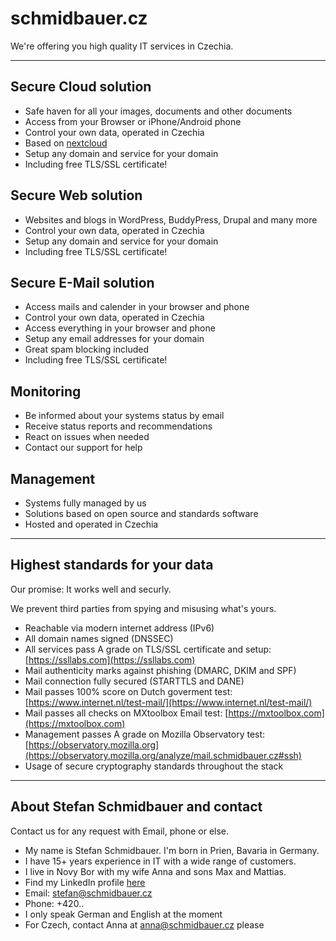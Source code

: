 <head>
<title>schmidbauer.cz</title>
<link rel="stylesheet" href="openbsd.css">
</head>

# schmidbauer.cz 

We're offering you high quality IT services in Czechia.

---

## Secure Cloud solution
- Safe haven for all your images, documents and other documents 
- Access from your Browser or iPhone/Android phone
- Control your own data, operated in Czechia
- Based on [nextcloud](https://nextcloud.com)
- Setup any domain and service for your domain
- Including free TLS/SSL certificate!

## Secure Web solution
- Websites and blogs in WordPress, BuddyPress, Drupal and many more
- Control your own data, operated in Czechia 
- Setup any domain and service for your domain
- Including free TLS/SSL certificate!

## Secure E-Mail solution
- Access mails and calender in your browser and phone
- Control your own data, operated in Czechia 
- Access everything in your browser and phone
- Setup any email addresses for your domain
- Great spam blocking included
- Including free TLS/SSL certificate!

## Monitoring
- Be informed about your systems status by email
- Receive status reports and recommendations
- React on issues when needed
- Contact our support for help

## Management
- Systems fully managed by us
- Solutions based on open source and standards software
- Hosted and operated in Czechia

---

## Highest standards for your data

Our promise: It works well and securly.

We prevent third parties from spying and misusing what's yours.

- Reachable via modern internet address (IPv6)
- All domain names signed (DNSSEC)
- All services pass A grade on TLS/SSL certificate and setup: [https://ssllabs.com](https://ssllabs.com)
- Mail authenticity marks against phishing (DMARC, DKIM and SPF)
- Mail connection fully secured (STARTTLS and DANE)
- Mail passes 100% score on Dutch goverment test: [https://www.internet.nl/test-mail/](https://www.internet.nl/test-mail/)
- Mail passes all checks on MXtoolbox Email test: [https://mxtoolbox.com](https://mxtoolbox.com)
- Management passes A grade on Mozilla Observatory test: [https://observatory.mozilla.org](https://observatory.mozilla.org/analyze/mail.schmidbauer.cz#ssh)
- Usage of secure cryptography standards throughout the stack

---

## About Stefan Schmidbauer and contact

Contact us for any request with Email, phone or else.

- My name is Stefan Schmidbauer. I'm born in Prien, Bavaria in Germany. 
- I have 15+ years experience in IT with a wide range of customers.
- I live in Novy Bor with my wife Anna and sons Max and Mattias.
- Find my LinkedIn profile [here](https://www.linkedin.com/in/stefanschmidbauer/)
- Email: [stefan@schmidbauer.cz](mailto:stefan@schmidbauer.cz)
- Phone: +420..
- I only speak German and English at the moment
- For Czech, contact Anna at [anna@schmidbauer.cz](mailto:anna@schmidbauer.cz) please
